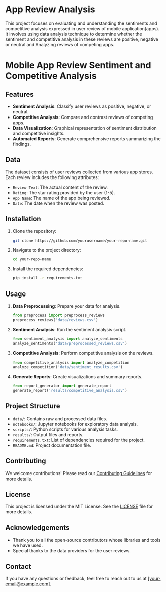 # App Review Analysis
This project focuses on evaluating and understanding the sentiments and competitive analysis expressed in user review of mobile application(apps). It involves using data analysis technique to determine whether the sentiment and competitive analysis in these reviews are positive, negative or neutral and Analyzing reviews of competing apps.
# Mobile App Review Sentiment and Competitive Analysis

## Features

- **Sentiment Analysis**: Classify user reviews as positive, negative, or neutral.
- **Competitive Analysis**: Compare and contrast reviews of competing apps.
- **Data Visualization**: Graphical representation of sentiment distribution and competitive insights.
- **Automated Reports**: Generate comprehensive reports summarizing the findings.

## Data

The dataset consists of user reviews collected from various app stores. Each review includes the following attributes:
- `Review Text`: The actual content of the review.
- `Rating`: The star rating provided by the user (1-5).
- `App Name`: The name of the app being reviewed.
- `Date`: The date when the review was posted.

## Installation

1. Clone the repository:
    ```bash
    git clone https://github.com/yourusername/your-repo-name.git
    ```

2. Navigate to the project directory:
    ```bash
    cd your-repo-name
    ```

3. Install the required dependencies:
    ```bash
    pip install -r requirements.txt
    ```

## Usage

1. **Data Preprocessing**: Prepare your data for analysis.
    ```python
    from preprocess import preprocess_reviews
    preprocess_reviews('data/reviews.csv')
    ```

2. **Sentiment Analysis**: Run the sentiment analysis script.
    ```python
    from sentiment_analysis import analyze_sentiments
    analyze_sentiments('data/preprocessed_reviews.csv')
    ```

3. **Competitive Analysis**: Perform competitive analysis on the reviews.
    ```python
    from competitive_analysis import analyze_competition
    analyze_competition('data/sentiment_results.csv')
    ```

4. **Generate Reports**: Create visualizations and summary reports.
    ```python
    from report_generator import generate_report
    generate_report('results/competitive_analysis.csv')
    ```

## Project Structure

- `data/`: Contains raw and processed data files.
- `notebooks/`: Jupyter notebooks for exploratory data analysis.
- `scripts/`: Python scripts for various analysis tasks.
- `results/`: Output files and reports.
- `requirements.txt`: List of dependencies required for the project.
- `README.md`: Project documentation file.

## Contributing

We welcome contributions! Please read our [Contributing Guidelines](CONTRIBUTING.md) for more details.

## License

This project is licensed under the MIT License. See the [LICENSE](LICENSE) file for more details.

## Acknowledgements

- Thank you to all the open-source contributors whose libraries and tools we have used.
- Special thanks to the data providers for the user reviews.

## Contact

If you have any questions or feedback, feel free to reach out to us at [your-email@example.com].


